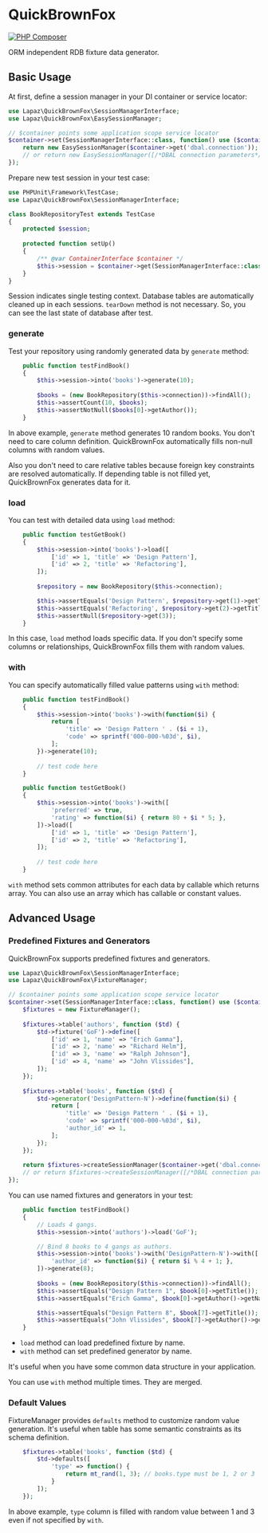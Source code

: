 # QuickBrownFox

[![PHP Composer](https://github.com/LapazPhp/QuickBrownFox/actions/workflows/php.yml/badge.svg?branch=master)](https://github.com/LapazPhp/QuickBrownFox/actions/workflows/php.yml)

ORM independent RDB fixture data generator.

## Basic Usage

At first, define a session manager in your DI container or service locator:

```php
use Lapaz\QuickBrownFox\SessionManagerInterface;
use Lapaz\QuickBrownFox\EasySessionManager;

// $container points some application scope service locator
$container->set(SessionManagerInterface::class, function() use ($container) {
    return new EasySessionManager($container->get('dbal.connection'));
    // or return new EasySessionManager([/*DBAL connection parameters*/]);
});
```

Prepare new test session in your test case:

```php
use PHPUnit\Framework\TestCase;
use Lapaz\QuickBrownFox\SessionManagerInterface;

class BookRepositoryTest extends TestCase
{
    protected $session;
    
    protected function setUp()
    {
        /** @var ContainerInterface $container */
        $this->session = $container->get(SessionManagerInterface::class)->newSession();
    }
}
```

Session indicates single testing context. Database tables are automatically cleaned up in each sessions.
`tearDown` method is not necessary. So, you can see the last state of database after test.

### generate

Test your repository using randomly generated data by `generate` method:

```php
    public function testFindBook()
    {
        $this->session->into('books')->generate(10);
        
        $books = (new BookRepository($this->connection))->findAll();
        $this->assertCount(10, $books);
        $this->assertNotNull($books[0]->getAuthor());
    }
```

In above example, `generate` method generates 10 random books. You don't need to care column definition.
QuickBrownFox automatically fills non-null columns with random values.

Also you don't need to care relative tables because foreign key constraints are resolved automatically.
If depending table is not filled yet, QuickBrownFox generates data for it.

### load

You can test with detailed data using `load` method:

```php
    public function testGetBook()
    {
        $this->session->into('books')->load([
            ['id' => 1, 'title' => 'Design Pattern'],
            ['id' => 2, 'title' => 'Refactoring'],
        ]);
        
        $repository = new BookRepository($this->connection);

        $this->assertEquals('Design Pattern', $repository->get(1)->getTitle());
        $this->assertEquals('Refactoring', $repository->get(2)->getTitle());
        $this->assertNull($repository->get(3));
    }
```

In this case, `load` method loads specific data. If you don't specify some columns or relationships,
QuickBrownFox fills them with random values.

### with

You can specify automatically filled value patterns using `with` method:

```php
    public function testFindBook()
    {
        $this->session->into('books')->with(function($i) {
            return [
                'title' => 'Design Pattern ' . ($i + 1),
                'code' => sprintf('000-000-%03d', $i),
            ];
        })->generate(10);
        
        // test code here
    }

    public function testGetBook()
    {
        $this->session->into('books')->with([
            'preferred' => true,
            'rating' => function($i) { return 80 + $i * 5; },
        ])->load([
            ['id' => 1, 'title' => 'Design Pattern'],
            ['id' => 2, 'title' => 'Refactoring'],
        ]);
        
        // test code here
    }
```

`with` method sets common attributes for each data by callable which returns array.
You can also use an array which has callable or constant values.


## Advanced Usage

### Predefined Fixtures and Generators

QuickBrownFox supports predefined fixtures and generators.

```php
use Lapaz\QuickBrownFox\SessionManagerInterface;
use Lapaz\QuickBrownFox\FixtureManager;

// $container points some application scope service locator
$container->set(SessionManagerInterface::class, function() use ($container) {
    $fixtures = new FixtureManager();
    
    $fixtures->table('authors', function ($td) {
        $td->fixture('GoF')->define([
            ['id' => 1, 'name' => "Erich Gamma"],
            ['id' => 2, 'name' => "Richard Helm"],
            ['id' => 3, 'name' => "Ralph Johnson"],
            ['id' => 4, 'name' => "John Vlissides"],
        ]);
    });
    
    $fixtures->table('books', function ($td) {
        $td->generator('DesignPattern-N')->define(function($i) {
            return [
                'title' => 'Design Pattern ' . ($i + 1),
                'code' => sprintf('000-000-%03d', $i),
                'author_id' => 1,
            ];
        });
    });
    
    return $fixtures->createSessionManager($container->get('dbal.connection'));
    // or return $fixtures->createSessionManager([/*DBAL connection parameters*/]);
});
```

You can use named fixtures and generators in your test:

```php
    public function testFindBook()
    {
        // Loads 4 gangs.
        $this->session->into('authors')->load('GoF');

        // Bind 8 books to 4 gangs as authors.
        $this->session->into('books')->with('DesignPattern-N')->with([
            'author_id' => function($i) { return $i % 4 + 1; },
        ])->generate(8);
        
        $books = (new BookRepository($this->connection))->findAll();
        $this->assertEquals("Design Pattern 1", $book[0]->getTitle());
        $this->assertEquals("Erich Gamma", $book[0]->getAuthor()->getName());

        $this->assertEquals("Design Pattern 8", $book[7]->getTitle());
        $this->assertEquals("John Vlissides", $book[7]->getAuthor()->getName());
    }
```

- `load` method can load predefined fixture by name.
- `with` method can set predefined generator by name.

It's useful when you have some common data structure in your application.

You can use `with` method multiple times. They are merged.

### Default Values

FixtureManager provides `defaults` method to customize random value generation.
It's useful when table has some semantic constraints as its schema definition.

```php
    $fixtures->table('books', function ($td) {
        $td->defaults([
            'type' => function() {
                return mt_rand(1, 3); // books.type must be 1, 2 or 3
            }
        ]);
    });
```

In above example, `type` column is filled with random value between 1 and 3 even if not specified by `with`.
